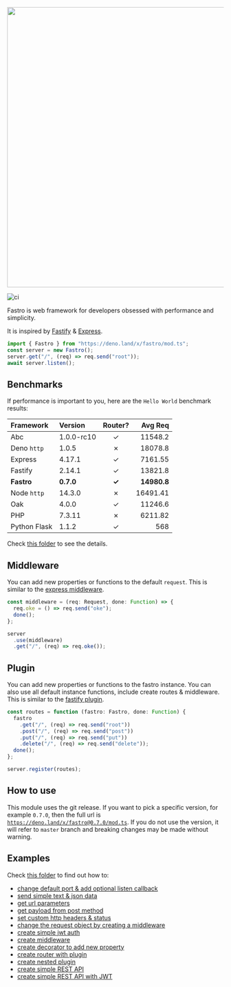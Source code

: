 <div align="center">
<img src="https://repository-images.githubusercontent.com/264308713/21720700-a7bd-11ea-91ee-a33528049018" width="650" height="auto"/>
</div>

![ci](https://github.com/fastrojs/fastro-server/workflows/ci/badge.svg)

Fastro is web framework for developers obsessed with performance and simplicity. 

It is inspired by [Fastify](https://www.fastify.io/) & [Express](https://expressjs.com/).

```ts
import { Fastro } from "https://deno.land/x/fastro/mod.ts";
const server = new Fastro();
server.get("/", (req) => req.send("root"));
await server.listen();
```

## Benchmarks
If performance is important to you, here are the `Hello World` benchmark results:

| Framework | Version | Router? | Avg Req |
| :-- | :-- | :--: | --: |
| Abc | 1.0.0-rc10 | &#10003; | 11548.2 |
| Deno `http` | 1.0.5 | &#10007; | 18078.8 |
| Express | 4.17.1 | &#10003; | 7161.55 |
| Fastify | 2.14.1 | &#10003; | 13821.8 |
| **Fastro** | **0.7.0** | **&#10003;** | **14980.8**  |
| Node `http` | 14.3.0 | &#10007; | 16491.41 |
| Oak | 4.0.0 | &#10003; | 11246.6 |
| PHP | 7.3.11 | &#10007; | 6211.82 |
| Python Flask | 1.1.2 | &#10003; | 568 |

Check [this folder](https://github.com/fastrojs/fastro-server/tree/master/benchmarks) to see the details.

## Middleware

You can add new properties or functions to the default `request`. This is similar to the [express middleware](https://expressjs.com/en/guide/writing-middleware.html).
```ts
const middleware = (req: Request, done: Function) => {
  req.oke = () => req.send("oke");
  done();
};

server
  .use(middleware)
  .get("/", (req) => req.oke());
```

## Plugin
You can add new properties or functions to the fastro instance. You can also use all default instance functions, include create routes & middleware. This is similar to the [fastify plugin](https://www.fastify.io/docs/latest/Plugins/).
```ts
const routes = function (fastro: Fastro, done: Function) {
  fastro
    .get("/", (req) => req.send("root"))
    .post("/", (req) => req.send("post"))
    .put("/", (req) => req.send("put"))
    .delete("/", (req) => req.send("delete"));
  done();
};

server.register(routes);

```

## How to use

This module uses the git release. If you want to pick a specific version, for example `0.7.0`, then the full url is [`https://deno.land/x/fastro@0.7.0/mod.ts`](https://deno.land/x/fastro@0.7.0/mod.ts). If you do not use the version, it will refer to `master` branch and breaking changes may be made without warning.

## Examples

Check [this folder](https://github.com/fastrojs/fastro-server/tree/master/examples) to find out how to: 
- [change default port & add optional listen callback](https://github.com/fastrojs/fastro-server/blob/master/examples/main.ts#L34)
- [send simple text & json data](https://github.com/fastrojs/fastro-server/blob/master/examples/main.ts#L5)
- [get url parameters](https://github.com/fastrojs/fastro-server/blob/master/examples/main.ts#L20)
- [get payload from post method](https://github.com/fastrojs/fastro-server/blob/master/examples/main.ts#L30)
- [set custom http headers & status](https://github.com/fastrojs/fastro-server/blob/master/examples/main.ts#L9)
- [change the request object by creating a middleware](https://github.com/fastrojs/fastro-server/blob/master/examples/use_middleware.ts#L6)
- [create simple jwt auth](https://github.com/fastrojs/fastro-server/blob/master/examples/simple_jwt_auth.ts)
- [create middleware](https://github.com/fastrojs/fastro-server/blob/master/examples/middleware.ts)
- [create decorator to add new property](https://github.com/fastrojs/fastro-server/blob/master/examples/decorate.ts)
- [create router with plugin](https://github.com/fastrojs/fastro-server/blob/master/examples/plugin.ts)
- [create nested plugin](https://github.com/fastrojs/fastro-server/blob/master/examples/nested_plugin.ts)
- [create simple REST API](https://github.com/fastrojs/fastro-server/blob/master/examples/crud_postgres.ts)
- [create simple REST API with JWT](https://github.com/fastrojs/fastro-server/blob/master/examples/rest_api_jwt)

